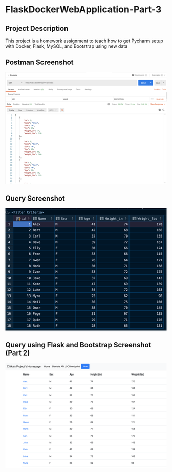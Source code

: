 # FlaskDockerWebApplication-Part-3

## Project Description
This project is a homework assignment to teach how to get Pycharm setup with Docker, Flask, MySQL, and Bootstrap using new data

## Postman Screenshot
![Query Data from PyCharm](screenshots/postman.png)

## Query Screenshot
![Query Data from PyCharm](screenshots/query.png)

## Query using Flask and Bootstrap Screenshot (Part 2)
![Query Data with HTML](screenshots/querybootstrap.png)
